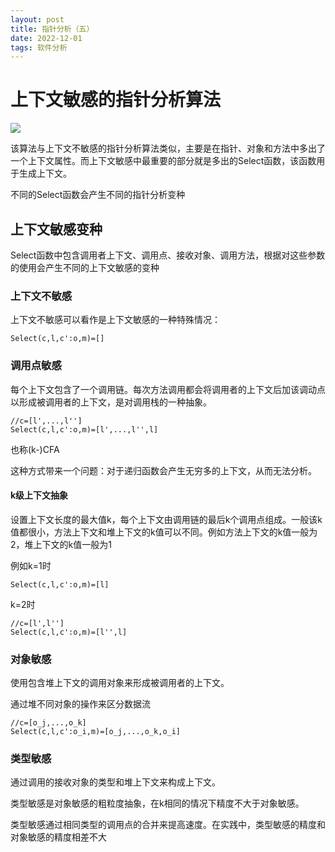 ```yaml
---
layout: post
title: 指针分析（五）
date: 2022-12-01
tags: 软件分析
---
```


# 上下文敏感的指针分析算法

![](https://newtank1.github.io\assets\images\QQ截图20221201184557.png)

该算法与上下文不敏感的指针分析算法类似，主要是在指针、对象和方法中多出了一个上下文属性。而上下文敏感中最重要的部分就是多出的Select函数，该函数用于生成上下文。

不同的Select函数会产生不同的指针分析变种

## 上下文敏感变种

Select函数中包含调用者上下文、调用点、接收对象、调用方法，根据对这些参数的使用会产生不同的上下文敏感的变种

### 上下文不敏感

上下文不敏感可以看作是上下文敏感的一种特殊情况：

```
Select(c,l,c':o,m)=[]
```

### 调用点敏感

每个上下文包含了一个调用链。每次方法调用都会将调用者的上下文后加该调动点以形成被调用者的上下文，是对调用栈的一种抽象。

```
//c=[l',...,l'']
Select(c,l,c':o,m)=[l',...,l'',l]
```

也称(k-)CFA

这种方式带来一个问题：对于递归函数会产生无穷多的上下文，从而无法分析。

#### k级上下文抽象

设置上下文长度的最大值k，每个上下文由调用链的最后k个调用点组成。一般该k值都很小，方法上下文和堆上下文的k值可以不同。例如方法上下文的k值一般为2，堆上下文的k值一般为1

例如k=1时

```
Select(c,l,c':o,m)=[l]
```

k=2时

```
//c=[l',l'']
Select(c,l,c':o,m)=[l'',l]
```

### 对象敏感

使用包含堆上下文的调用对象来形成被调用者的上下文。

通过堆不同对象的操作来区分数据流

```
//c=[o_j,...,o_k]
Select(c,l,c':o_i,m)=[o_j,...,o_k,o_i]
```

### 类型敏感

通过调用的接收对象的类型和堆上下文来构成上下文。

类型敏感是对象敏感的粗粒度抽象，在k相同的情况下精度不大于对象敏感。

类型敏感通过相同类型的调用点的合并来提高速度。在实践中，类型敏感的精度和对象敏感的精度相差不大